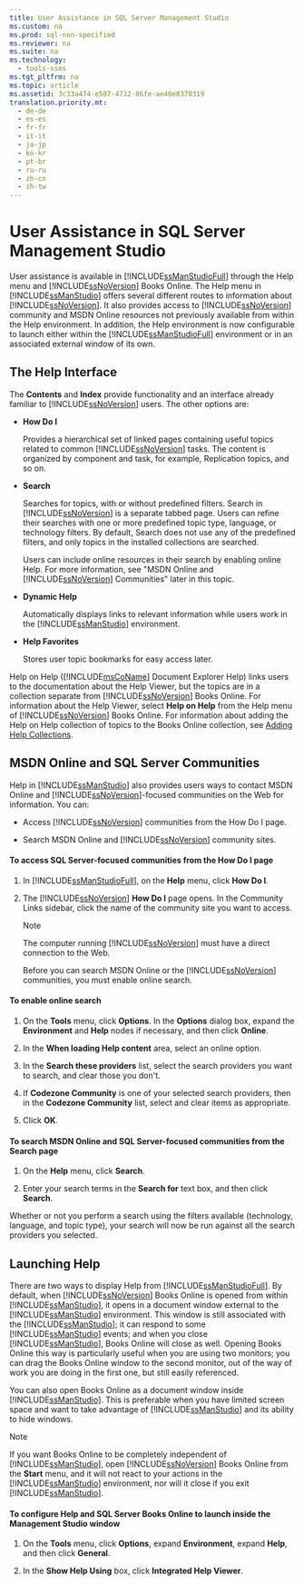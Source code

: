 ```yaml
---
title: User Assistance in SQL Server Management Studio
ms.custom: na
ms.prod: sql-non-specified
ms.reviewer: na
ms.suite: na
ms.technology: 
  - tools-ssms
ms.tgt_pltfrm: na
ms.topic: article
ms.assetid: 3c33a474-e507-4712-86fe-ae40e8370319
translation.priority.mt: 
  - de-de
  - es-es
  - fr-fr
  - it-it
  - ja-jp
  - ko-kr
  - pt-br
  - ru-ru
  - zh-cn
  - zh-tw
---
```

# User Assistance in SQL Server Management Studio
User assistance is available in [!INCLUDE[ssManStudioFull](../content/includes/ssManStudioFull_md.md)] through the Help menu and [!INCLUDE[ssNoVersion](../content/includes/ssNoVersion_md.md)] Books Online. The Help menu in [!INCLUDE[ssManStudio](../content/includes/ssManStudio_md.md)] offers several different routes to information about [!INCLUDE[ssNoVersion](../content/includes/ssNoVersion_md.md)]. It also provides access to [!INCLUDE[ssNoVersion](../content/includes/ssNoVersion_md.md)] community and MSDN Online resources not previously available from within the Help environment. In addition, the Help environment is now configurable to launch either within the [!INCLUDE[ssManStudioFull](../content/includes/ssManStudioFull_md.md)] environment or in an associated external window of its own.  
  
## The Help Interface  
The **Contents** and **Index** provide functionality and an interface already familiar to [!INCLUDE[ssNoVersion](../content/includes/ssNoVersion_md.md)] users. The other options are:  
  
-   **How Do I**  
  
    Provides a hierarchical set of linked pages containing useful topics related to common [!INCLUDE[ssNoVersion](../content/includes/ssNoVersion_md.md)] tasks. The content is organized by component and task, for example, Replication topics, and so on.  
  
-   **Search**  
  
    Searches for topics, with or without predefined filters. Search in [!INCLUDE[ssNoVersion](../content/includes/ssNoVersion_md.md)] is a separate tabbed page. Users can refine their searches with one or more predefined topic type, language, or technology filters. By default, Search does not use any of the predefined filters, and only topics in the installed collections are searched.  
  
    Users can include online resources in their search by enabling online Help. For more information, see "MSDN Online and [!INCLUDE[ssNoVersion](../content/includes/ssNoVersion_md.md)] Communities" later in this topic.  
  
-   **Dynamic Help**  
  
    Automatically displays links to relevant information while users work in the [!INCLUDE[ssManStudio](../content/includes/ssManStudio_md.md)] environment.  
  
-   **Help Favorites**  
  
    Stores user topic bookmarks for easy access later.  
  
Help on Help ([!INCLUDE[msCoName](../content/includes/msCoName_md.md)] Document Explorer Help) links users to the documentation about the Help Viewer, but the topics are in a collection separate from [!INCLUDE[ssNoVersion](../content/includes/ssNoVersion_md.md)] Books Online. For information about the Help Viewer, select **Help on Help** from the Help menu of [!INCLUDE[ssNoVersion](../content/includes/ssNoVersion_md.md)] Books Online. For information about adding the Help on Help collection of topics to the Books Online collection, see [Adding Help Collections](assetId:///ef798cc8-87cf-4d60-a7bf-9e061bdd0052).  
  
## MSDN Online and SQL Server Communities  
Help in [!INCLUDE[ssManStudio](../content/includes/ssManStudio_md.md)] also provides users ways to contact MSDN Online and [!INCLUDE[ssNoVersion](../content/includes/ssNoVersion_md.md)]\-focused communities on the Web for information. You can:  
  
-   Access [!INCLUDE[ssNoVersion](../content/includes/ssNoVersion_md.md)] communities from the How Do I page.  
  
-   Search MSDN Online and [!INCLUDE[ssNoVersion](../content/includes/ssNoVersion_md.md)] community sites.  
  
#### To access SQL Server\-focused communities from the How Do I page  
  
1.  In [!INCLUDE[ssManStudioFull](../content/includes/ssManStudioFull_md.md)], on the **Help** menu, click **How Do I**.  
  
2.  The [!INCLUDE[ssNoVersion](../content/includes/ssNoVersion_md.md)] **How Do I** page opens. In the Community Links sidebar, click the name of the community site you want to access.  
  
    > [!NOTE]  
    > The computer running [!INCLUDE[ssNoVersion](../content/includes/ssNoVersion_md.md)] must have a direct connection to the Web.  
  
    Before you can search MSDN Online or the [!INCLUDE[ssNoVersion](../content/includes/ssNoVersion_md.md)] communities, you must enable online search.  
  
#### To enable online search  
  
1.  On the **Tools** menu, click **Options**. In the **Options** dialog box, expand the **Environment** and **Help** nodes if necessary, and then click **Online**.  
  
2.  In the **When loading Help content** area, select an online option.  
  
3.  In the **Search these providers** list, select the search providers you want to search, and clear those you don't.  
  
4.  If **Codezone Community** is one of your selected search providers, then in the **Codezone Community** list, select and clear items as appropriate.  
  
5.  Click **OK**.  
  
#### To search MSDN Online and SQL Server\-focused communities from the Search page  
  
1.  On the **Help** menu, click **Search**.  
  
2.  Enter your search terms in the **Search for** text box, and then click **Search**.  
  
Whether or not you perform a search using the filters available (technology, language, and topic type), your search will now be run against all the search providers you selected.  
  
## Launching Help  
There are two ways to display Help from [!INCLUDE[ssManStudioFull](../content/includes/ssManStudioFull_md.md)]. By default, when [!INCLUDE[ssNoVersion](../content/includes/ssNoVersion_md.md)] Books Online is opened from within [!INCLUDE[ssManStudio](../content/includes/ssManStudio_md.md)], it opens in a document window external to the [!INCLUDE[ssManStudio](../content/includes/ssManStudio_md.md)] environment. This window is still associated with the [!INCLUDE[ssManStudio](../content/includes/ssManStudio_md.md)]; it can respond to some [!INCLUDE[ssManStudio](../content/includes/ssManStudio_md.md)] events; and when you close [!INCLUDE[ssManStudio](../content/includes/ssManStudio_md.md)], Books Online will close as well. Opening Books Online this way is particularly useful when you are using two monitors; you can drag the Books Online window to the second monitor, out of the way of work you are doing in the first one, but still easily referenced.  
  
You can also open Books Online as a document window inside [!INCLUDE[ssManStudio](../content/includes/ssManStudio_md.md)]. This is preferable when you have limited screen space and want to take advantage of [!INCLUDE[ssManStudio](../content/includes/ssManStudio_md.md)] and its ability to hide windows.  
  
> [!NOTE]  
> If you want Books Online to be completely independent of [!INCLUDE[ssManStudio](../content/includes/ssManStudio_md.md)], open [!INCLUDE[ssNoVersion](../content/includes/ssNoVersion_md.md)] Books Online from the **Start** menu, and it will not react to your actions in the [!INCLUDE[ssManStudio](../content/includes/ssManStudio_md.md)] environment, nor will it close if you exit [!INCLUDE[ssManStudio](../content/includes/ssManStudio_md.md)].  
  
#### To configure Help and SQL Server Books Online to launch inside the Management Studio window  
  
1.  On the **Tools** menu, click **Options**, expand **Environment**, expand **Help**, and then click **General**.  
  
2.  In the **Show Help Using** box, click **Integrated Help Viewer**.  
  
